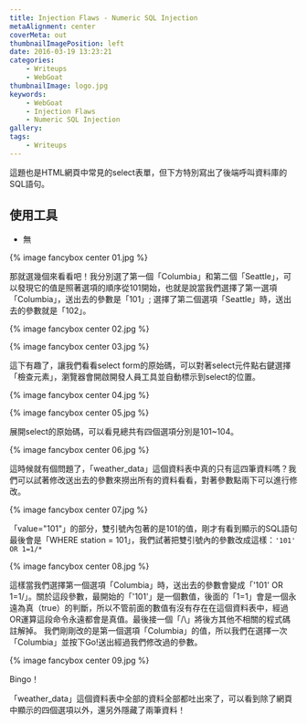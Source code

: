 ```yaml
---
title: Injection Flaws - Numeric SQL Injection
metaAlignment: center
coverMeta: out
thumbnailImagePosition: left
date: 2016-03-19 13:23:21
categories:
	- Writeups
	- WebGoat
thumbnailImage: logo.jpg
keywords:
	- WebGoat
	- Injection Flaws
	- Numeric SQL Injection
gallery:
tags:
    - Writeups
---
```

這題也是HTML網頁中常見的select表單，但下方特別寫出了後端呼叫資料庫的SQL語句。
<!-- more -->
## 使用工具
- 無

{% image fancybox center 01.jpg %}

那就選幾個來看看吧！我分別選了第一個「Columbia」和第二個「Seattle」，可以發現它的值是照著選項的順序從101開始，也就是說當我們選擇了第一選項「Columbia」，送出去的參數是「101」; 選擇了第二個選項「Seattle」時，送出去的參數就是「102」。

{% image fancybox center 02.jpg %}

{% image fancybox center 03.jpg %}

這下有趣了，讓我們看看select form的原始碼，可以對著select元件點右鍵選擇「檢查元素」，瀏覽器會開啟開發人員工具並自動標示到select的位置。

{% image fancybox center 04.jpg %}

{% image fancybox center 05.jpg %}

展開select的原始碼，可以看見總共有四個選項分別是101~104。

{% image fancybox center 06.jpg %}

這時候就有個問題了，「weather_data」這個資料表中真的只有這四筆資料嗎？我們可以試著修改送出去的參數來撈出所有的資料看看，對著參數點兩下可以進行修改。

{% image fancybox center 07.jpg %}

「value="101"」的部分，雙引號內包著的是101的值，剛才有看到顯示的SQL語句最後會是「WHERE station = 101」，我們試著把雙引號內的參數改成這樣：`'101' OR 1=1/*`

{% image fancybox center 08.jpg %}

這樣當我們選擇第一個選項「Columbia」時，送出去的參數會變成「'101' OR 1=1/」。關於這段參數，最開始的「'101'」是一個數值，後面的「1=1」會是一個永遠為真（true）的判斷，所以不管前面的數值有沒有存在在這個資料表中，經過OR運算這段命令永遠都會是真值。最後接一個「/\」將後方其他不相關的程式碼註解掉。 我們剛剛改的是第一個選項「Columbia」的值，所以我們在選擇一次「Columbia」並按下Go!送出經過我們修改過的參數。

{% image fancybox center 09.jpg %}

Bingo！

「weather_data」這個資料表中全部的資料全部都吐出來了，可以看到除了網頁中顯示的四個選項以外，還另外隱藏了兩筆資料！
